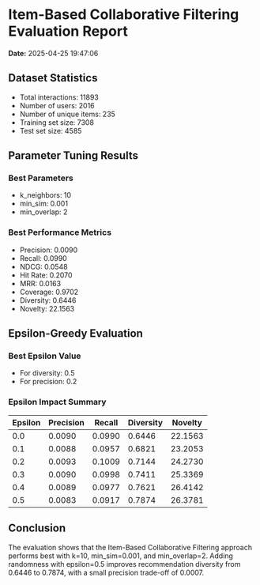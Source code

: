 # Item-Based Collaborative Filtering Evaluation Report

**Date:** 2025-04-25 19:47:06

## Dataset Statistics

- Total interactions: 11893
- Number of users: 2016
- Number of unique items: 235
- Training set size: 7308
- Test set size: 4585

## Parameter Tuning Results

### Best Parameters

- k_neighbors: 10
- min_sim: 0.001
- min_overlap: 2

### Best Performance Metrics

- Precision: 0.0090
- Recall: 0.0990
- NDCG: 0.0548
- Hit Rate: 0.2070
- MRR: 0.0163
- Coverage: 0.9702
- Diversity: 0.6446
- Novelty: 22.1563

## Epsilon-Greedy Evaluation

### Best Epsilon Value

- For diversity: 0.5
- For precision: 0.2

### Epsilon Impact Summary

| Epsilon | Precision | Recall | Diversity | Novelty |
|---------|-----------|--------|-----------|--------|
| 0.0 | 0.0090 | 0.0990 | 0.6446 | 22.1563 |
| 0.1 | 0.0088 | 0.0957 | 0.6821 | 23.2053 |
| 0.2 | 0.0093 | 0.1009 | 0.7144 | 24.2730 |
| 0.3 | 0.0090 | 0.0998 | 0.7411 | 25.3369 |
| 0.4 | 0.0089 | 0.0977 | 0.7621 | 26.4142 |
| 0.5 | 0.0083 | 0.0917 | 0.7874 | 26.3781 |

## Conclusion

The evaluation shows that the Item-Based Collaborative Filtering approach performs best with k=10, min_sim=0.001, and min_overlap=2. Adding randomness with epsilon=0.5 improves recommendation diversity from 0.6446 to 0.7874, with a small precision trade-off of 0.0007.